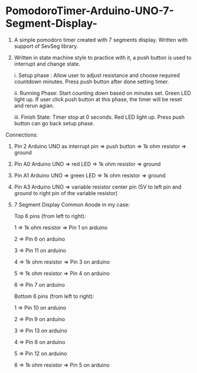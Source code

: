 # PomodoroTimer-Arduino-UNO-7-Segment-Display-
1. A simple pomodoro timer created with 7 segments display. Written with support of SevSeg library.
2. Written in state machine style to practice with it, a push button is used to interrupt and change state.

   i.  Setup phase : Allow user to adjust resistance and choose required countdown minutes. Press push button after done setting timer.

   ii. Running Phase: Start counting down based on minutes set. Green LED light up. If user click push button at this phase, the timer will be reset and rerun agian.

   iii. Finish State: Timer stop at 0 seconds. Red LED light up. Press push button can go back setup phase.

Connections:

   1. Pin 2 Arduino UNO as interrupt pin => push button => 1k ohm resistor => ground
   
   2. Pin A0 Arduino UNO => red LED => 1k ohm resistor => ground
   
   3. Pin A1 Arduino UNO => green LED => 1k ohm resistor => ground
   
   4. Pin A3 Arduino UNO => variable resistor center pin (5V to left pin and ground to right pin of the variable resistor)

   5. 7 Segment Display Common Anode in my case:
   
        Top 6 pins (from left to right):
        
        1 => 1k ohm resistor => Pin 1 on arduino
        
        2 => Pin 6 on arduino
        
        3 => Pin 11 on arduino
        
        4 => 1k ohm resistor => Pin 3 on arduino
        
        5 => 1k ohm resistor => Pin 4 on arduino
        
        6 => Pin 7 on arduino
        
        Bottom 6 pins (from left to right):
        
        1 => Pin 10 on arduino
        
        2 => Pin 9 on arduino
        
        3 => Pin 13 on arduino
     
        4 => Pin 8 on arduino
        
        5 => Pin 12 on arduino
        
        6 => 1k ohm resistor => Pin 5 on arduino
